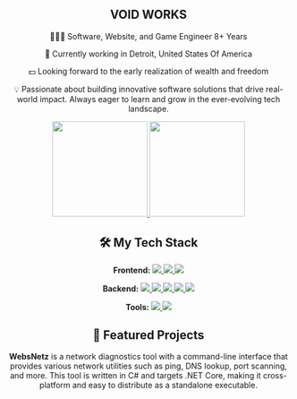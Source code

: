 <h2 align="center">VOID WORKS</h2>

<div align="center">

<p>🧑🏻‍💻 Software, Website, and Game Engineer 8+ Years</p>

<p>🏢 Currently working in Detroit, United States Of America</p>

<p>💵 Looking forward to the early realization of wealth and freedom</p>

<p>💡 Passionate about building innovative software solutions that drive real-world impact. Always eager to learn and grow in the ever-evolving tech landscape.</p>

</div>

<div align="center">

<a href="https://github.com/xptea">
<image src="https://readmestats.999857.xyz/api?username=xptea&include_all_commits=true&count_private=true&show_icons=true&theme=buefy" height="170px" />
</a>

<a href="https://github.com/xptea">
<image src="https://readmestats.999857.xyz/api/top-langs/?username=xptea&layout=compact" height="170px" />
</a>

</div>

<h2 align="center">🛠 My Tech Stack</h2>

<div align="center">
  <p><strong>Frontend:</strong> 
    <a href="https://reactjs.org/">
      <image src="https://img.shields.io/static/v1?label=React&message=Proficient&style=for-the-badge&labelColor=323330&logo=react&color=61DAFB" />
    </a> 
    <a href="https://www.javascript.com/">
      <image src="https://img.shields.io/static/v1?label=JavaScript&message=Proficient&style=for-the-badge&labelColor=323330&logo=javascript&color=F7DF1E" />
    </a> 
    <a href="https://www.typescriptlang.org/">
      <image src="https://img.shields.io/static/v1?label=TypeScript&message=Proficient&style=for-the-badge&labelColor=323330&logo=typescript&color=3178C6" />
    </a>
  </p>
  
  <p><strong>Backend:</strong> 
    <a href="https://nodejs.org/">
      <image src="https://img.shields.io/static/v1?label=Node.js&message=Proficient&style=for-the-badge&labelColor=323330&logo=node.js&color=339933" />
    </a> 
    <a href="https://expressjs.com/">
      <image src="https://img.shields.io/static/v1?label=Express&message=Proficient&style=for-the-badge&labelColor=323330&logo=express&color=000000" />
    </a> 
    <a href="https://docs.microsoft.com/en-us/dotnet/csharp/">
      <image src="https://img.shields.io/static/v1?label=C%23&message=Proficient&style=for-the-badge&labelColor=323330&logo=c-sharp&color=239120" />
    </a> 
    <a href="https://www.rust-lang.org/">
      <image src="https://img.shields.io/static/v1?label=Rust&message=Familiar&style=for-the-badge&labelColor=323330&logo=rust&color=FF0000" />
    </a>
    <a href="https://www.python.org/">
      <image src="https://img.shields.io/static/v1?label=Python&message=Familiar&style=for-the-badge&labelColor=323330&logo=python&color=3776AB" />
    </a>
  </p>
  
  <p><strong>Tools:</strong> 
    <a href="https://git-scm.com/">
      <image src="https://img.shields.io/static/v1?label=Git&message=Familiar&style=for-the-badge&labelColor=323330&logo=git&color=F05032" />
    </a> 
    <a href="https://www.docker.com/">
      <image src="https://img.shields.io/static/v1?label=Docker&message=Familiar&style=for-the-badge&labelColor=323330&logo=docker&color=2496ED" />
    </a> 
  </p>
</div>


<h2 align="center">🌟 Featured Projects</h2>

<div align="center">
  <a href="https://github.com/xptea/WebsNetz">
  </a>
  <p><strong>WebsNetz</strong> is a network diagnostics tool with a command-line interface that provides various network utilities such as ping, DNS lookup, port scanning, and more. This tool is written in C# and targets .NET Core, making it cross-platform and easy to distribute as a standalone executable.</p>
</div>
